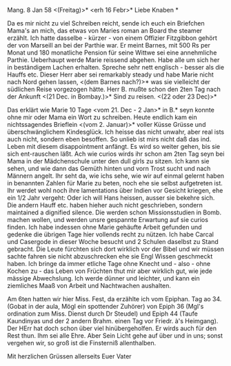  Mang. 8 Jan 58
 <(Freitag)>*
 <erh 16 Febr>*
Liebe Knaben <Herm>*

Da es mir nicht zu viel Schreiben reicht, sende ich euch ein Briefchen Mama's an mich, das etwas von Maries roman an Board the steamer erzählt. Ich hatte dasselbe - kürzer - von einem Offizier Fitzgibbon gehört der von Marseill an bei der Parthie war. Er meint Barnes, mit 500 Rs per Monat und 180 monatliche Pension für seine Wittwe sei eine annehmliche Parthie. Ueberhaupt werde Marie reissend abgehen. Habe alle um sich her in beständigem Lachen erhalten. Spreche sehr nett englisch - besser als die Hauffs etc. Dieser Herr aber sei remarkably steady und habe Marie nicht nach Nord gehen lassen, <(dem Barnes nach?)>* was sie vielleicht der südlichen Reise vorgezogen hätte. Herr B. mußte schon den 2ten Tag nach der Ankunft <(21 Dec. in Bombay.)>* Sind zu reisen. <(22 oder 23 Dec)>*

Das erklärt wie Marie 10 Tage <vom 21. Dec - 2 Jan>* in B.<ombay>* seyn konnte ohne mir oder Mama ein Wort zu schreiben. Heute endlich kam ein nichtssagendes Brieflein <(vom 2. Januar)>* voller Küsse Grüsse und überschwänglichem Kindesglück. Ich heisse das nicht unwahr, aber real ists auch nicht, sondern eben besoffen. So unlieb ist mirs nicht daß das ind. Leben mit diesem disappointment anfängt. Es wird so weiter gehen, bis sie sich ent-rauschen läßt. Ach wie curios wirds ihr schon am 2ten Tag seyn bei Mama in der Mädchenschule unter den dull girls zu sitzen. Ich kann sie sehen, und wie dann das Gemüth hinten und vorn Trost sucht und nach Männern angelt. Ihr seht da, wie ichs sehe, wie wir auf einmal gelernt haben in benannten Zahlen für Marie zu beten, noch ehe sie selbst aufgetreten ist. Ihr werdet wohl noch ihre lamentations über Indien vor Gesicht kriegen, ehe ein 1/2 Jahr vergeht: Oder ich will Hans heissen, ausser sie bekehre sich. 
Die andern Hauff etc. haben hieher auch nicht geschrieben, sondern maintained a dignified silence. Die werden schon Missionsstudien in Bomb. machen wollen, und werden unsre gespannte Erwartung auf sie curios finden. Ich habe indessen ohne Marie gehäufte Arbeit gefunden und gedenke die übrigen Tage hier vollends recht zu nützen. Ich habe Carcal und Casergode in dieser Woche besucht und 2 Schulen daselbst zu Stand gebracht. Die Leute fürchten sich dort wirklich vor der Bibel und wir müssen sachte fahren sie nicht abzuschrecken ehe sie Engl Wissen geschmeckt haben. Ich bringe da immer etliche Tage ohne Knecht und - also - ohne Kochen zu - das Leben von Früchten thut mir aber wirklich gut, wie jede mässige Abwechslung. Ich werde dünner und leichter, und kann ein ziemliches Maaß von Arbeit und Nachtwachen aushalten.

Am 6ten hatten wir hier Miss. Fest, da erzählte ich vom Epiphan. Tag ao 34. (Gobat in der aula, Mögl ein spottender Zuhörer) von Epiph 36 (Mgl's ordination zum Miss. Dienst durch Dr Steudel) und Epiph 44 (Taufe Kaundinyas und der 2 andern Brahm. einen Tag vor Friedr. à's Heimgang). Der HErr hat doch schon über viel hinübergeholfen. Er wirds auch für den Rest thun. Ihm sei alle Ehre. Aber Sein Licht gehe auf über und in uns; sonst vergehen wir, so groß ist die Finsterniß allenthalben.

Mit herzlichen Grüssen allerseits
 Euer Vater

